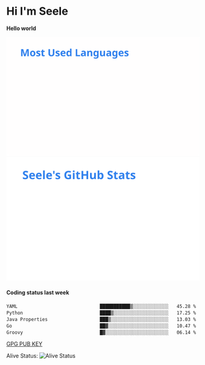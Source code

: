 <h1>Hi I'm Seele</h1>

<b>Hello world</b>

<img src='/assets/top-langs.svg' alt="Seele's github langs"> <img src='/assets/stats.svg' alt="Seele's github stats" >

<h4>Coding status last week </h4>

<!--START_SECTION:waka-->

```txt
YAML                              ███████████▒░░░░░░░░░░░░░   45.28 %
Python                            ████▒░░░░░░░░░░░░░░░░░░░░   17.25 %
Java Properties                   ███▒░░░░░░░░░░░░░░░░░░░░░   13.03 %
Go                                ██▓░░░░░░░░░░░░░░░░░░░░░░   10.47 %
Groovy                            █▓░░░░░░░░░░░░░░░░░░░░░░░   06.14 %
```

<!--END_SECTION:waka-->

[GPG PUB KEY](https://keys.openpgp.org/vks/v1/by-fingerprint/3FCE91BF5B9666B55B67213C4C57B7824A5B6680)

Alive Status: ![Alive Status](https://hc.dvd.moe/b/2/8b44cecc-1f43-4449-9b4b-9c7fd754673c.svg)
